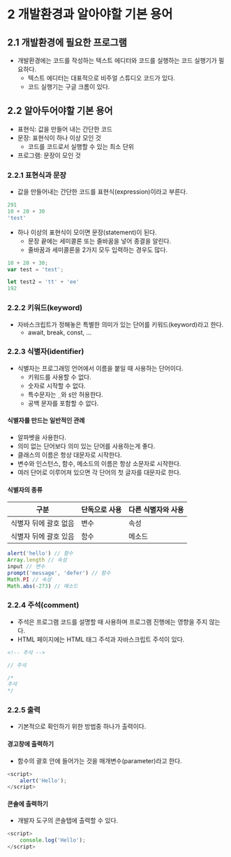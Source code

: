 # 2 개발환경과 알아야할 기본 용어
## 2.1 개발환경에 필요한 프로그램
- 개발환경에는 코드를 작성하는 텍스트 에디터와 코드를 실행하는 코드 실행기가 필요하다.
	- 텍스트 에디터는 대표적으로 비주얼 스튜디오 코드가 있다.
	- 코드 실행기는 구글 크롬이 있다.

## 2.2 알아두어야할 기본 용어
- 표현식: 값을 만들어 내는 간단한 코드
- 문장: 표현식이 하나 이상 모인 것
	- 코드를 코드로서 실행할 수 있는 최소 단위
- 프로그램: 문장이 모인 것

### 2.2.1 표현식과 문장
- 값을 만들어내는 간단한 코드를 표현식(expression)이라고 부른다.
```javascript
291
10 + 20 + 30
'test'
```

- 하나 이상의 표현식이 모이면 문장(statement)이 된다.
	- 문장 끝에는 세미콜론 또는 줄바꿈을 넣어 종결을 알린다.
	- 줄바꿈과 세미콜론을 2가지 모두 입력하는 경우도 많다.
```javascript
10 + 20 + 30;
var test = 'test';

let test2 = 'tt' + 'ee'
192
```

### 2.2.2 키워드(keyword)
- 자바스크립트가 정해놓은 특별한 의미가 있는 단어를 키워드(keyword)라고 한다.
	- await, break, const, ...

### 2.2.3 식별자(identifier)
- 식별자는 프로그래밍 언어에서 이름을 붙일 때 사용하는 단어이다.
	- 키워드를 사용할 수 없다.
	- 숫자로 시작할 수 없다.
	- 특수문자는 `_`와 `$`만 허용한다.
	- 공백 문자를 포함할 수 없다.

#### 식별자를 만드는 일반적인 관례
- 알파벳을 사용한다.
- 의미 없는 단어보다 의미 있는 단어를 사용하는게 좋다.
- 클래스의 이름은 항상 대문자로 시작한다.
- 변수와 인스턴스, 함수, 메소드의 이름은 항상 소문자로 시작한다.
- 여러 단어로 이루어져 있으면 각 단어의 첫 글자를 대문자로 한다.

#### 식별자의 종류
| 구분           | 단독으로 사용 | 다른 식별자와 사용 |
| ------------ | ------- | ---------- |
| 식별자 뒤에 괄호 없음 | 변수      | 속성         |
| 식별자 뒤에 괄호 있음 | 함수      | 메소드        |
```javascript
alert('hello') // 함수
Array.length // 속성
input // 변수
prompt('message', 'defer') // 함수
Math.PI // 속성
Math.abs(-273) // 메소드
```

### 2.2.4 주석(comment)
- 주석은 프로그램 코드를 설명할 때 사용하며 프로그램 진행에는 영향을 주지 않는다.
- HTML 페이지에는 HTML 태그 주석과 자바스크립트 주석이 있다.

```html
<!-- 주석 -->
```
```javascript
// 주석

/*
주석
*/
```

### 2.2.5 출력
- 기본적으로 확인하기 위한 방법중 하나가 출력이다.

#### 경고창에 출력하기
- 함수의 괄호 안에 들어가는 것을 매개변수(parameter)라고 한다.
```javascript
<script>
	alert('Hello');
</script>
```

#### 콘솔에 출력하기
- 개발자 도구의 콘솔탭에 출력할 수 있다.
```javascript
<script>
	console.log('Hello');
</script>
```
